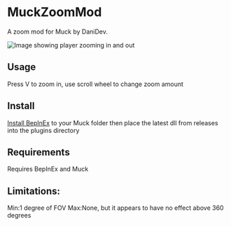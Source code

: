 # MuckZoomMod
A zoom mod for Muck by DaniDev.

![Image showing player zooming in and out](/images/Peek.gif)

## Usage
Press V to zoom in, use scroll wheel to change zoom amount

## Install
[Install BepInEx](https://docs.bepinex.dev/master/articles/user_guide/installation/index.html?tabs=tabid-win) to your Muck folder then place the latest dll from releases into the plugins directory

## Requirements
Requires BepInEx and Muck

## Limitations:
Min:1 degree of FOV
Max:None, but it appears to have no effect above 360 degrees

